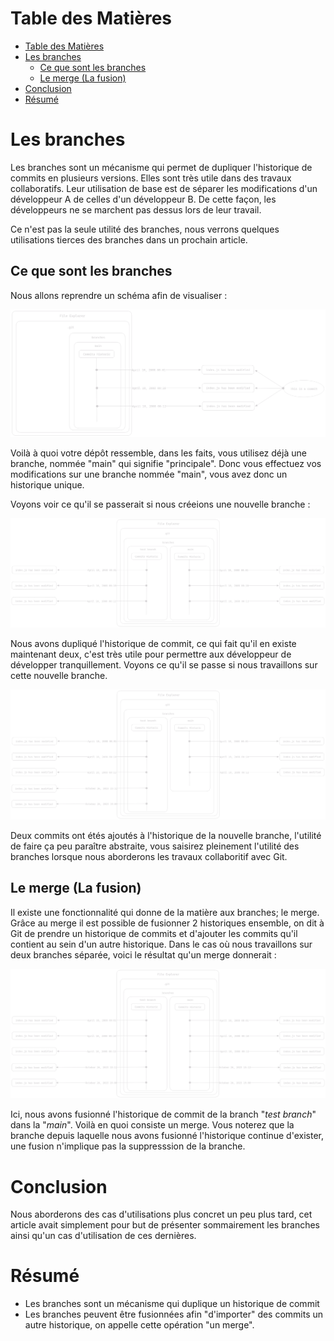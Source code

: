 # Table des Matières

- [Table des Matières](#table-des-matières)
- [Les branches](#les-branches)
  - [Ce que sont les branches](#ce-que-sont-les-branches)
  - [Le merge (La fusion)](#le-merge-la-fusion)
- [Conclusion](#conclusion)
- [Résumé](#résumé)

# Les branches

Les branches sont un mécanisme qui permet de dupliquer l'historique de commits en plusieurs versions. Elles sont très utile dans des travaux collaboratifs. Leur utilisation de base est de séparer les modifications d'un développeur A de celles d'un développeur B. De cette façon, les développeurs ne se marchent pas dessus lors de leur travail.

Ce n'est pas la seule utilité des branches, nous verrons quelques utilisations tierces des branches dans un prochain article.

## Ce que sont les branches

Nous allons reprendre un schéma afin de visualiser :

![one branch](../assets/one-branch-repo.png)

Voilà à quoi votre dépôt ressemble, dans les faits, vous utilisez déjà une branche, nommée "main" qui signifie "principale". Donc vous effectuez vos modifications sur une branche nommée "main", vous avez donc un historique unique.

Voyons voir ce qu'il se passerait si nous créeions une nouvelle branche :

![two branches](../assets/two-branch-repo.png)

Nous avons dupliqué l'historique de commit, ce qui fait qu'il en existe maintenant deux, c'est très utile pour permettre aux développeur de développer tranquillement. Voyons ce qu'il se passe si nous travaillons sur cette nouvelle branche.

![](../assets/new-commits.png)

Deux commits ont étés ajoutés à l'historique de la nouvelle branche, l'utilité de faire ça peu paraître abstraite, vous saisirez pleinement l'utilité des branches lorsque nous aborderons les travaux collaboritif avec Git.

## Le merge (La fusion)

Il existe une fonctionnalité qui donne de la matière aux branches; le merge. Grâce au merge il est possible de fusionner 2 historiques ensemble, on dit à Git de prendre un historique de commits et d'ajouter les commits qu'il contient au sein d'un autre historique. Dans le cas où nous travaillons sur deux branches séparée, voici le résultat qu'un merge donnerait : 

![](../assets/merge.png)

Ici, nous avons fusionné l'historique de commit de la branch "*test branch*" dans la "*main*". Voilà en quoi consiste un merge. Vous noterez que la branche depuis laquelle nous avons fusionné l'historique continue d'exister, une fusion n'implique pas la suppresssion de la branche.

# Conclusion

Nous aborderons des cas d'utilisations plus concret un peu plus tard, cet article avait simplement pour but de présenter sommairement les branches ainsi qu'un cas d'utilisation de ces dernières.

# Résumé

- Les branches sont un mécanisme qui duplique un historique de commit
- Les branches peuvent être fusionnées afin "d'importer" des commits un autre historique, on appelle cette opération "un merge".